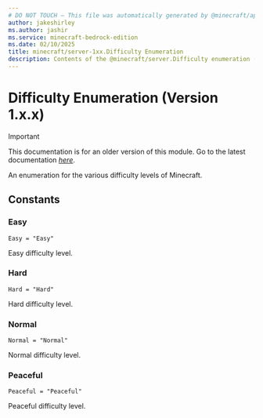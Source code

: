```yaml
---
# DO NOT TOUCH — This file was automatically generated by @minecraft/api-docs-generator, to report problems file an issue at https://github.com/Mojang/minecraft-scripting-libraries
author: jakeshirley
ms.author: jashir
ms.service: minecraft-bedrock-edition
ms.date: 02/10/2025
title: minecraft/server-1xx.Difficulty Enumeration
description: Contents of the @minecraft/server.Difficulty enumeration (Version 1.x.x).
---
```

# Difficulty Enumeration (Version 1.x.x)

> [!IMPORTANT]
> This documentation is for an older version of this module. Go to the latest documentation [*here*](../../../scriptapi/minecraft/server/Difficulty.md).

An enumeration for the various difficulty levels of Minecraft.

## Constants
### **Easy**
`Easy = "Easy"`

Easy difficulty level.
### **Hard**
`Hard = "Hard"`

Hard difficulty level.
### **Normal**
`Normal = "Normal"`

Normal difficulty level.
### **Peaceful**
`Peaceful = "Peaceful"`

Peaceful difficulty level.
